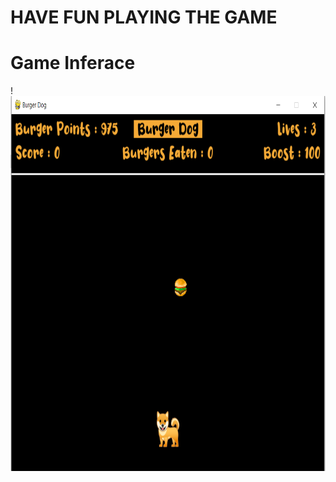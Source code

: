# HAVE FUN PLAYING THE GAME

# Game Inferace
!<img src="burgerdog.png" alt="Game Interface Image" height="600" width="600"/>

